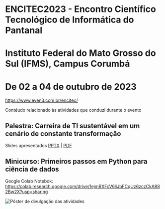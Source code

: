 # ENCITEC2023 - Encontro Científico Tecnológico de Informática do Pantanal
# Instituto Federal do Mato Grosso do Sul (IFMS), Campus Corumbá
# De 02 a 04 de outubro de 2023
https://www.even3.com.br/encitec/

Contéudo relacionado às atividades que conduzi durante o evento

## Palestra: Carreira de TI sustentável em um cenário de constante transformação
Slides apresentados [PPTX](https://github.com/Andreiwid/ENCITEC2023/blob/5d723e45e96f13f1b4ed4b546e51cb96f517fcdd/Carreira%20de%20TI%20sustent%C3%A1vel.pptx) | [PDF](https://github.com/Andreiwid/ENCITEC2023/blob/787d0b25ad2bb03b52312d7b1b6b9b05a891c770/Carreira%20de%20TI%20sustent%C3%A1vel.pdf)

## Minicurso: Primeiros passos em Python para ciência de dados
Google Colab Notebok: https://colab.research.google.com/drive/1ejmBXFcV6liJbFCqUz6zczCkA882Bw2X?usp=sharing

![Pôster de divulgação das atividades](https://github.com/Andreiwid/ENCITEC2023/assets/5705417/45038741-db4b-4c4f-b458-9e22615f739b)
